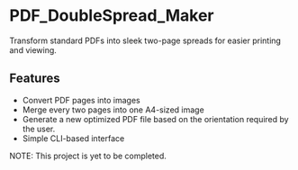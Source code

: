 # PDF_DoubleSpread_Maker
Transform standard PDFs into sleek two-page spreads for easier printing and viewing.

## Features
- Convert PDF pages into images
- Merge every two pages into one A4-sized image
- Generate a new optimized PDF file based on the orientation required by the user.
- Simple CLI-based interface

NOTE: This project is yet to be completed.